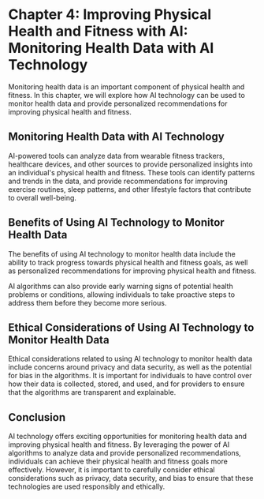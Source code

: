 Chapter 4: Improving Physical Health and Fitness with AI: Monitoring Health Data with AI Technology
===================================================================================================

Monitoring health data is an important component of physical health and fitness. In this chapter, we will explore how AI technology can be used to monitor health data and provide personalized recommendations for improving physical health and fitness.

Monitoring Health Data with AI Technology
-----------------------------------------

AI-powered tools can analyze data from wearable fitness trackers, healthcare devices, and other sources to provide personalized insights into an individual's physical health and fitness. These tools can identify patterns and trends in the data, and provide recommendations for improving exercise routines, sleep patterns, and other lifestyle factors that contribute to overall well-being.

Benefits of Using AI Technology to Monitor Health Data
------------------------------------------------------

The benefits of using AI technology to monitor health data include the ability to track progress towards physical health and fitness goals, as well as personalized recommendations for improving physical health and fitness.

AI algorithms can also provide early warning signs of potential health problems or conditions, allowing individuals to take proactive steps to address them before they become more serious.

Ethical Considerations of Using AI Technology to Monitor Health Data
--------------------------------------------------------------------

Ethical considerations related to using AI technology to monitor health data include concerns around privacy and data security, as well as the potential for bias in the algorithms. It is important for individuals to have control over how their data is collected, stored, and used, and for providers to ensure that the algorithms are transparent and explainable.

Conclusion
----------

AI technology offers exciting opportunities for monitoring health data and improving physical health and fitness. By leveraging the power of AI algorithms to analyze data and provide personalized recommendations, individuals can achieve their physical health and fitness goals more effectively. However, it is important to carefully consider ethical considerations such as privacy, data security, and bias to ensure that these technologies are used responsibly and ethically.
